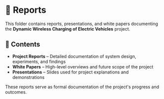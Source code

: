 # 📑 Reports  

This folder contains reports, presentations, and white papers documenting the **Dynamic Wireless Charging of Electric Vehicles** project.  

## 📄 Contents  
- **Project Reports** – Detailed documentation of system design, experiments, and findings  
- **White Papers** – High-level overviews and future scope of the project  
- **Presentations** – Slides used for project explanations and demonstrations  

These reports serve as formal documentation of the project's progress and outcomes.
